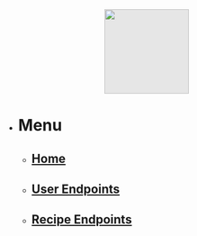 <img style="display: block;-webkit-user-select: none;margin: auto;cursor: zoom-in;background-color: hsl(0, 0%, 90%);transition: background-color 300ms;" src="https://user-images.githubusercontent.com/111717862/238166295-20a74e56-609d-49d5-bf1f-161641ede28b.png" width="150" height="150">

- # Menu
    - ## [Home](/)
    - ## [User Endpoints](user.md)
    - ## [Recipe Endpoints](recipe.md)